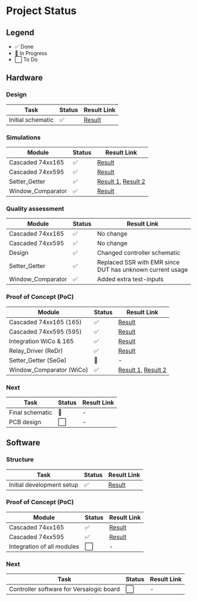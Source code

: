 # Project Status

## Legend
- ✅ Done
- 🔄 In Progress
- ⬜ To Do

## Hardware

### Design
| Task              | Status | Result Link |
|-------------------|--------|-------------|
| Initial schematic | ✅     | [Result](https://github.com/Pynckels/versalogic_board_tester/tree/main/hardware/design) |

### Simulations
| Module            | Status | Result Link |
|-------------------|--------|-------------|
| Cascaded 74xx165  | ✅     | [Result](https://github.com/Pynckels/versalogic_board_tester/blob/main/hardware/simulations/Cascaded_74xx165/result/tb_cascaded_74xx165.png) |
| Cascaded 74xx595  | ✅     | [Result](https://github.com/Pynckels/versalogic_board_tester/blob/main/hardware/simulations/Cascaded_74xx595/result/tb_cascaded_74xx595.png) |
| Setter_Getter     | ✅     | [Result 1](https://github.com/Pynckels/versalogic_board_tester/blob/main/hardware/simulations/Setter_Getter/result/Setter_Getter_Board-to-Controller.png), [Result 2](https://github.com/Pynckels/versalogic_board_tester/blob/main/hardware/simulations/Setter_Getter/result/Setter_Getter_Controller-to-Board.png) |
| Window_Comparator | ✅     | [Result](https://github.com/Pynckels/versalogic_board_tester/blob/main/hardware/simulations/Window_Comparator/result/Window_Comparator.png) |

### Quality assessment
| Module                    | Status | Result Link |
|---------------------------|--------|-------------|
| Cascaded 74xx165          | ✅     | No change |
| Cascaded 74xx595          | ✅     | No change |
| Design                    | ✅     | Changed controller schematic |
| Setter_Getter             | ✅     | Replaced SSR with EMR since DUT has unknown current usage |
| Window_Comparator         | ✅     | Added extra test-inputs |

### Proof of Concept (PoC)
| Module                    | Status | Result Link |
|---------------------------|--------|-------------|
| Cascaded 74xx165  (165)   | ✅     | [Result](https://github.com/Pynckels/versalogic_board_tester/blob/main/hardware/proofs_of_concept/Cascaded_74xx165/result/Cascaded_74xx165_output.png) |
| Cascaded 74xx595  (595)   | ✅     | [Result](https://github.com/Pynckels/versalogic_board_tester/blob/main/hardware/proofs_of_concept/Cascaded_74xx595/result/Cascaded_74xx595_output.png) |
| Integration WiCo & 165    | ✅     | [Result](https://github.com/Pynckels/versalogic_board_tester/blob/main/hardware/proofs_of_concept/Window_Comparator/result/Window_Comparator_74xx165_output.txt) |
| Relay_Driver      (ReDr)  | ✅     | [Result](https://github.com/Pynckels/versalogic_board_tester/blob/main/hardware/proofs_of_concept/Relay_Driver/result/Relay_Driver_output.png) |
| Setter_Getter     (SeGe)  | 🔄     | - |
| Window_Comparator (WiCo)  | ✅     | [Result 1](https://github.com/Pynckels/versalogic_board_tester/blob/main/hardware/proofs_of_concept/Window_Comparator/result/Window_Comparator_output_input.png), [Result 2](https://github.com/Pynckels/versalogic_board_tester/blob/main/hardware/proofs_of_concept/Window_Comparator/result/Window_Comparator_output_floating.png) |

### Next
| Task                       | Status | Result Link |
|----------------------------|--------|-------------|
| Final schematic            | 🔄    | - |
| PCB design                 | ⬜    | - |

## Software

### Structure
| Task                        | Status | Result Link |
|-----------------------------|--------|-------------|
| Initial development setup   | ✅     | [Result](https://github.com/Pynckels/versalogic_board_tester/tree/main/software/design) |

### Proof of Concept (PoC)
| Module                   | Status | Result Link |
|---------------------------|--------|-------------|
| Cascaded 74xx165          | ✅     | [Result](https://github.com/Pynckels/versalogic_board_tester/blob/main/hardware/proofs_of_concept/Cascaded_74xx165/result/Cascaded_74xx165_output.png) |
| Cascaded 74xx595          | ✅     | [Result](https://github.com/Pynckels/versalogic_board_tester/blob/main/hardware/proofs_of_concept/Cascaded_74xx595/result/Cascaded_74xx595_output.png) |
| Integration of all modules| ⬜     | - |

### Next
| Task                                  | Status | Result Link |
|---------------------------------------|--------|-------------|
| Controller software for Versalogic board | ⬜   | - |
